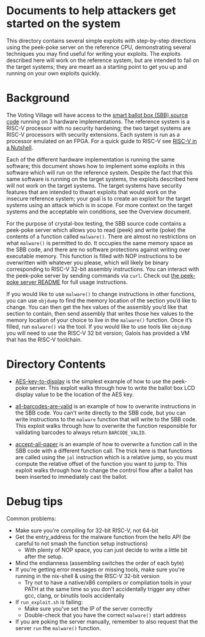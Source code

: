 # Documents to help attackers get started on the system

This directory contains several simple exploits with step-by-step directions using the peek-poke server on the reference CPU, demonstrating several techniques you may find useful for writing your exploits. The exploits described here will work on the reference system, but are intended to fail on the target systems; they are meant as a starting point to get you up and running on your own exploits quickly.

# Background

The Voting Village will have access to the [smart ballot box (SBB) source code](https://github.com/GaloisInc/BESSPIN-Voting-System-Demonstrator-2019/tree/master/source/sbb) running on 3 hardware implementations. The reference system is a RISC-V processor with no security hardening; the two target systems are RISC-V processors with security extensions. Each system is run as a processor emulated on an FPGA. For a quick guide to RISC-V see [RISC-V in a Nutshell](https://github.com/GaloisInc/BESSPIN-Voting-System-Demonstrator-2019/blob/master/RISC_V_NUTSHELL.md). 

Each of the different hardware implementation is running the same software; this document shows how to implement some exploits in this software which will run on the reference system. Despite the fact that this same software is running on the target systems, the exploits described here will not work on the target systems. The target systems have security features that are intended to thwart exploits that would work on the insecure reference system; your goal is to create an exploit for the target systems using an attack which is in scope. For more context on the target systems and the acceptable win conditions, see the Overview document.

For the purpose of crystal-box testing, the SBB source code contains a peek-poke server which allows you to read (peek) and write (poke) the contents of a function called `malware()`. There are almost no restrictions on what `malware()` is permitted to do. It occupies the same memory space as the SBB code, and there are no software protections against writing over executable memory. This function is filled with NOP instructions to be overwritten with whatever you please, which will likely be binary corresponding to RISC-V 32-bit assembly instructions. You can interact with the peek-poke server by sending commands via `curl`. Check out [the peek-poke server README](https://github.com/GaloisInc/BESSPIN-Voting-System-Demonstrator-2019/blob/master/PEEKPOKE_README.md) for full usage instructions.

If you would like to use `malware()` to change instructions in other functions, you can use `objdump` to find the memory location of the section you’d like to change. You can then get the hex values of the assembly you’d like that section to contain, then send assembly that writes those hex values to the memory location of your choice to live in the `malware()` function. Once it’s filled, run `malware()` via the tool. If you would like to use tools like `objdump` you will need to use the RISC-V 32 bit version; Galois has provided a VM that has the RISC-V toolchain.

# Directory Contents

- [AES-key-to-display](./AES-key-to-display) is the simplest example of how to use the peek-poke server. This exploit walks through how to write the ballot box LCD display value to be the location of the AES key.

- [all-barcodes-are-valid](./all-barcodes-are-valid) is an example of how to overwrite instructions in the SBB code. You can't write directly to the SBB code, but you can write instructions to the `malware` function that will write to the SBB code. This exploit walks through how to overwrite the function responsible for validating barcodes to always return `BARCODE_VALID`.

- [accept-all-paper](./accept-all-paper) is an example of how to overwrite a function call in the SBB code with a different function call. The trick here is that functions are called using the `jal` instruction which is a relative jump, so you must compute the relative offset of the function you want to jump to. This exploit walks through how to change the control flow after a ballot has been inserted to immediately cast the ballot.

# Debug tips

Common problems:

* Make sure you're compiling for 32-bit RISC-V, not 64-bit
* Get the entry_address for the malware function from the hello API (be careful to not smash the function setup instructions)
    * With plenty of NOP space, you can just decide to write a little bit after the setup.
* Mind the endianness (assembling switches the order of each byte)
* If you're getting error messages or missing tools, make sure you're running in the nix-shell & using the RISC-V 32-bit version
    * Try not to have a native/x86 compilers or compilation tools in your PATH at the same time so you don’t accidentally trigger any other gcc, clang, or binutils tools accidentally
* If `run_exploit.sh` is failing: 
    * Make sure you've set the IP of the server correctly
    * Double-check that you have the correct `malware()` start address
* If you are poking the server manually, remember to also request that the server `run` the `malware()` function.


